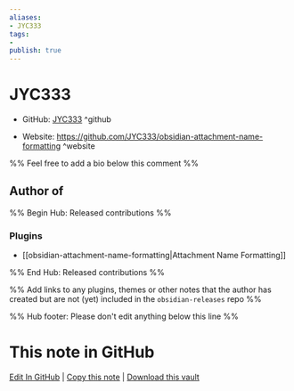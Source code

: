 ```yaml
---
aliases:
- JYC333
tags:
- 
publish: true
---
```


# JYC333

- GitHub: [JYC333](https://github.com/JYC333/) ^github
<!-- - Discord: `@` ^discord-->
- Website: <https://github.com/JYC333/obsidian-attachment-name-formatting> ^website
<!-- - [[Publish sites|Publish site]]: ^publish-->

%% Feel free to add a bio below this comment %%


## Author of

%% Begin Hub: Released contributions %%
### Plugins
- [[obsidian-attachment-name-formatting|Attachment Name Formatting]]

%% End Hub: Released contributions %%

%% Add links to any plugins, themes or other notes that the author has created but are not (yet) included in the `obsidian-releases` repo %%

<!--
### Unlisted plugins

- 
-->

<!--
### Others

- 
-->

<!--
## Sponsor this author

- [[GitHub sponsors]]: [Sponsor @JYC333 on GitHub Sponsors](https://github.com/sponsors/JYC333) ^github-sponsor
- [[Buy me a coffee]]: ^buy-me-a-coffee
- [[PayPal]]: ^paypal
- [[Patreon]]: ^patreon

-->

<!--
## Follow this author

- [[YouTube Channels|On YouTube]]: ^youtube
- Twitter: ^twitter
- ...
-->

%% Hub footer: Please don't edit anything below this line %%

# This note in GitHub

<span class="git-footer">[Edit In GitHub](https://github.dev/obsidian-community/obsidian-hub/blob/main/01%20-%20Community/People/JYC333.md "git-hub-edit-note") | [Copy this note](https://raw.githubusercontent.com/obsidian-community/obsidian-hub/main/01%20-%20Community/People/JYC333.md "git-hub-copy-note") | [Download this vault](https://github.com/obsidian-community/obsidian-hub/archive/refs/heads/main.zip "git-hub-download-vault") </span>
